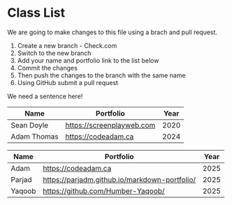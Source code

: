 # Class List

We are going to make changes to this file using a brach and pull request.

1. Create a new branch - Check.com
2. Switch to the new branch
3. Add your name and portfolio link to the list below
4. Commit the changes
5. Then push the changes to the branch with the same name
6. Using GitHub submit a pull request

We need a sentence here!

| Name        | Portfolio                 | Year |
| ----------- | ------------------------- | ---- |
| Sean Doyle  | https://screenplayweb.com | 2020 |
| Adam Thomas | https://codeadam.ca       | 2024 |

| Name          | Portfolio                                               | Year |
| ------------- | ------------------------------------------------------- | ---- |
| Adam          | https://codeadam.ca                                     | 2025 |
| Parjad        | https://parjadm.github.io/markdown-portfolio/           | 2025 |
| Yaqoob        | https://github.com/Humber-Yaqoob/                       | 2025 |